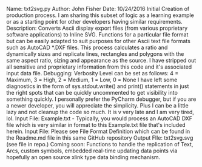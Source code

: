 Name:   txt2svg.py
Author: John Fisher
Date:   10/24/2016     Initial Creation of production process. I am sharing this subset of logic as a learning example or                                        as a starting point for other developers having similar requirements.
Description:  Converts Ascii display export files (from various proprietary software applications) to Inline SVG. Functions for a                       particular file format but can be easily adapted to suit purposes for other Ascii text file formats such as AutoCAD *.DXF                 files. This process calculates a ratio and dynamically sizes and replicate lines, rectangles and polygons with the same                   aspect ratio, sizing and appearance as the source. I have stripped out all sensitive and proprietary information from this                 code and it's associated input data file.
Debugging:    Verbosity Level can be set as follows: 4 = Maximum, 3 = High, 2 = Medium, 1 = Low, 0 = None
              I have left some diagnostics in the form of sys.stdout.write() and print() statements in just the right spots that can be                 quickly uncommented to get visibility into something quickly. I personally prefer the PyCharm debugger, but if you are a                   newer developer, you will appreciate the simplicity. Plus I can be a little lazy and not cleanup the code so much. It is v                 very late and I am very tired, lol.
Input File:   Example.txt - Typically, you would process an AutoCAD DXF file which is very similar in format to this Example.txt file                   that's included herein.
Input File:   Please see File Format Definition which can be found in the Readme.md file in this same GitHub repository
Output FIle:  txt2svg.svg (see file in repo.)
Coming soon:  Functions to handle the replication of Text, Arcs, custom symbols, embedded real-time updating data points via hopefully an               open source xlink type data binding mechanism.
